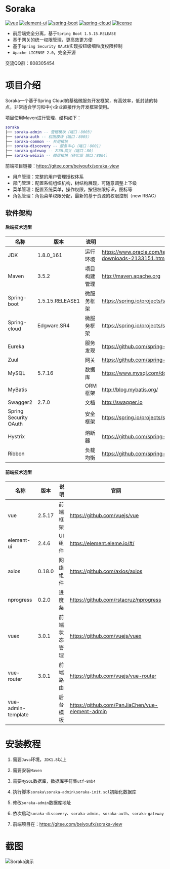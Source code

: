 # Soraka

[![vue](https://img.shields.io/badge/vue-2.5.17-brightgreen.svg)](https://github.com/vuejs/vue) [![element-ui](https://img.shields.io/badge/element--ui-2.4.6-brightgreen.svg)](https://github.com/ElemeFE/element) [![spring-boot](https://img.shields.io/badge/spring--boot-1.5.15.RELEASE-blue.svg)](https://spring.io/projects/spring-boot) [![spring-cloud](https://img.shields.io/badge/spring--cloud-Edgware.SR4-blue.svg)](https://spring.io/projects/spring-cloud) [![license](https://img.shields.io/badge/license-Apache%202.0-green.svg)](https://gitee.com/beiyoufx/soraka)

- 前后端完全分离，基于`Spring Boot 1.5.15.RELEASE`
- 基于网关的统一权限管理，更高效更方便
- 基于`Spring Security OAuth`实现按钮级细粒度权限控制
- `Apache LICENSE 2.0`，完全开源

交流QQ群：808305454

# 项目介绍

Soraka一个基于Spring Cloud的基础微服务开发框架，有高效率，低封装的特点，非常适合学习和中小企业直接作为开发框架使用。

项目使用Maven进行管理，结构如下：

``` lua
soraka
├── soraka-admin -- 管理模块（端口：8003）
├── soraka-auth -- 权限模块（端口：8005）
├── soraka-common -- 共用模块
├── soraka-discovery -- 服务中心（端口：8001）
├── soraka-gateway -- ZUUL网关（端口：80）
├── soraka-weixin -- 微信模块（待实现 端口：8004）
```

前端项目链接：https://gitee.com/beiyoufx/soraka-view

- 用户管理：完整的用户管理授权体系
- 部门管理：配置系统组织机构，树结构展现，可随意调整上下级
- 菜单管理：配置系统菜单，操作权限，按钮权限标识，图标等
- 角色管理：角色菜单权限分配，最新的基于资源的权限控制（new RBAC）

## 软件架构

#### 后端技术选型

| 名称                  | 版本            | 说明         | 官网                                                         |
| --------------------- | --------------- | ------------ | ------------------------------------------------------------ |
| JDK                   | 1.8.0_161       | 运行环境     | https://www.oracle.com/technetwork/java/javase/downloads/jdk8-downloads-2133151.html |
| Maven                 | 3.5.2           | 项目构建管理 | http://maven.apache.org                                      |
| Spring-boot           | 1.5.15.RELEASE1 | 微服务框架   | https://spring.io/projects/spring-boot                       |
| Spring-cloud          | Edgware.SR4     | 微服务框架   | https://spring.io/projects/spring-cloud                      |
| Eureka                |                 | 服务发现     | https://github.com/spring-cloud/spring-cloud-netflix         |
| Zuul                  |                 | 网关         | https://github.com/spring-cloud/spring-cloud-netflix         |
| MySQL                 | 5.7.16          | 数据库       | https://www.mysql.com/downloads/                             |
| MyBatis               |                 | ORM框架      | http://blog.mybatis.org/                                     |
| Swagger2              | 2.7.0           | 文档         | http://swagger.io                                            |
| Spring Security OAuth |                 | 安全框架     | https://spring.io/projects/spring-security-oauth             |
| Hystrix               |                 | 熔断器       | https://github.com/spring-cloud/spring-cloud-netflix         |
| Ribbon                |                 | 负载均衡     | https://github.com/spring-cloud/spring-cloud-netflix         |

#### 前端技术选型

| 名称               | 版本   | 说明         | 官网                                            |
| ------------------ | ------ | ------------ | ----------------------------------------------- |
| vue                | 2.5.17 | 前端框架     | https://github.com/vuejs/vue                    |
| element-ui         | 2.4.6  | UI组件       | https://element.eleme.io/#/                     |
| axios              | 0.18.0 | 网络组件     | https://github.com/axios/axios                  |
| nprogress          | 0.2.0  | 进度条       | https://github.com/rstacruz/nprogress           |
| vuex               | 3.0.1  | 前端状态管理 | https://github.com/vuejs/vuex                   |
| vue-router         | 3.0.1  | 前端路由     | https://github.com/vuejs/vue-router             |
| vue-admin-template |        | 后台模板     | https://github.com/PanJiaChen/vue-element-admin |

# 安装教程	

1. 需要`Java`环境，`JDK1.8`以上

2. 需要安装`Maven`

3. 需要`MySQL`数据库，数据库字符集`utf-8mb4`

4. 执行脚本`soraka\soraka-admin\soraka-init.sql`初始化数据库

5. 修改`soraka-admin`数据库地址

6. 依次启动`soraka-discovery`、`soraka-admin`、`soraka-auth`、`soraka-gateway`

7. 前端项目在：https://gitee.com/beiyoufx/soraka-view

# 截图

![Soraka演示](https://gitee.com/beiyoufx/soraka-view/raw/master/demo.gif)